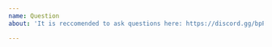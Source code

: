 ```yaml
---
name: Question
about: 'It is reccomended to ask questions here: https://discord.gg/bpPUU48'

---
```



